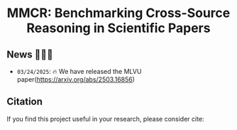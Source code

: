 <div align="center">

# MMCR: Benchmarking Cross-Source Reasoning in Scientific Papers

</div>

## News 🚀🚀🚀

- `03/24/2025`: 🔥 We have released the MLVU paper(https://arxiv.org/abs/2503.16856)


## Citation

If you find this project useful in your research, please consider cite:
